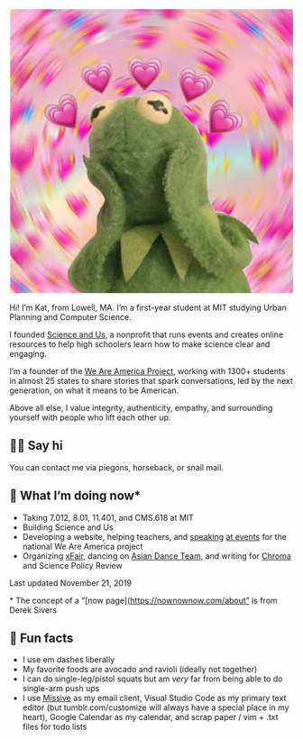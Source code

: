 ---
---

<img id="portrait" src="assets/me.jpg" alt="placeholder photo">

Hi! I’m Kat, from Lowell, MA. I’m a first-year student at MIT studying Urban Planning and Computer Science.

I founded [Science and Us](https://scienceandus.org), a nonprofit that runs events and creates online resources to help high schoolers learn how to make science clear and engaging.

I’m a founder of the [We Are America Project](https://weareamericaproject.com), working with 1300+ students in almost 25 states to share stories that spark conversations, led by the next generation, on what it means to be American.

Above all else, I value integrity, authenticity, empathy, and surrounding yourself with people who lift each other up.

## 👋🏻 Say hi

You can contact me via piegons, horseback, or snail mail.

## 📍 What I’m doing now*

- Taking 7.012, 8.01, 11.401, and CMS.618 at MIT
- Building Science and Us
- Developing a website, helping teachers, and [speaking](https://hubweek.org) [at events](https://bostonbookfest.org/festival/presenters/) for the national We Are America project
- Organizing [xFair](https://xfair.io), dancing on [Asian Dance Team](https://adt.it.eddu), and writing for [Chroma](https://mitchroma.ink) and Science Policy Review

Last updated November 21, 2019

\* The concept of a “[now page](https://nownownow.com/about” is from Derek Sivers

## 📠 Fun facts

- I use em dashes liberally
- My favorite foods are avocado and ravioli (ideally not together)
- I can do single-leg/pistol squats but am *very* far from being able to do single-arm push ups
- I use [Missive](https://missiveapp.com/) as my email client, Visual Studio Code as my primary text editor (but tumblr.com/customize will always have a special place in my heart), Google Calendar as my calendar, and scrap paper / vim + .txt files for todo lists